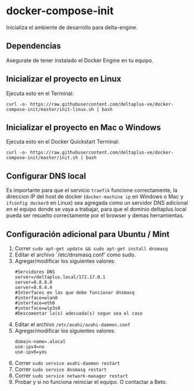 # docker-compose-init

Inicializa el ambiente de desarrollo para delta-engine.

## Dependencias

Asegurate de tener instalado el Docker Engine en tu equipo.

## Inicializar el proyecto en Linux

Ejecuta esto en el Terminal:

    curl -o- https://raw.githubusercontent.com/deltaplus-ve/docker-compose-init/master/init-linux.sh | bash

## Inicializar el proyecto en Mac o Windows

Ejecuta esto en el Docker Quickstart Terminal:

    curl -o- https://raw.githubusercontent.com/deltaplus-ve/docker-compose-init/master/init.sh | bash

## Configurar DNS local

Es importante para que el servicio `traefik` funcione correctamente, la direccion IP del host de docker (`docker-machine ip` en Windows o Mac y `ifconfig docker0` en Linux) sea agregada como un servidor DNS adicional en el equipo donde se vaya a trabajar, para que el dominio deltaplus.local pueda ser resuelto correctamente por el browser y demas herramientas.

## Configuración adicional para Ubuntu / Mint

1. Correr `sudo apt-get update && sudo apt-get install dnsmasq`
2. Editar el archivo `/etc/dnsmasq.conf' como sudo.
3. Agregar/modificar los siguientes valores: 
    ```code
    #Servidores DNS
    server=/deltaplus.local/172.17.0.1
    server=8.8.8.8
    server=8.8.4.4
    #Interfaces en las que debe funcionar dnsmasq
    #interface=wlan0
    #interface=eth0
    #interface=wlp3s0
    #Descomentar la(s) adecuada(s) segun sea el caso
    ```
4. Editar el archivo `/etc/avahi/avahi-daemon.conf`
5. Agregar/modificar los siguientes valores:
    ```code
    domain-name=.alocal
    use-ipv4=no
    use-ipv6=yes
    ```
6. Correr `sudo service avahi-daemon restart`
7. Correr `sudo service dnsmasq restart`
8. Correr `sudo service network-manager restart`
9. Probar y si no funciona reiniciar el equipo. O contactar a Beto.
